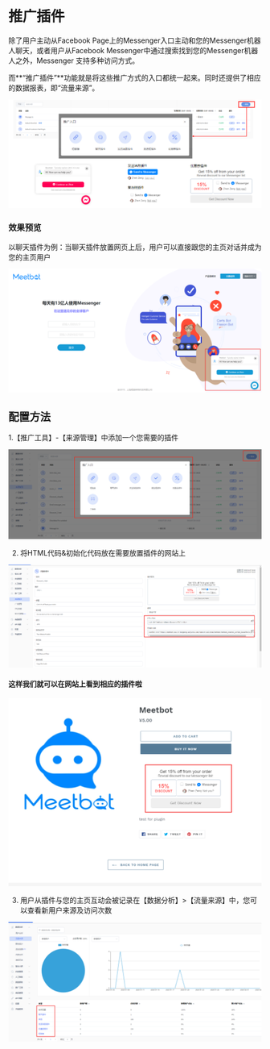 # 推广插件

除了用户主动从Facebook Page上的Messenger入口主动和您的Messenger机器人聊天，或者用户从Facebook Messenger中通过搜索找到您的Messenger机器人之外，Messenger 支持多种访问方式。

而**“推广插件”**功能就是将这些推广方式的入口都统一起来。同时还提供了相应的数据报表，即“流量来源”。

![](../.gitbook/assets/image%20%2813%29.png)

### 效果预览

以聊天插件为例：当聊天插件放置网页上后，用户可以直接跟您的主页对话并成为您的主页用户

![](../.gitbook/assets/image%20%2843%29.png)

## 配置方法

1.【推广工具】-【来源管理】中添加一个您需要的插件

![](../.gitbook/assets/image%20%28105%29.png)

2. 将HTML代码&初始化代码放在需要放置插件的网站上

![](../.gitbook/assets/image%20%2836%29.png)

#### 这样我们就可以在网站上看到相应的插件啦

![](../.gitbook/assets/image%20%2862%29.png)

3. 用户从插件与您的主页互动会被记录在【数据分析】&gt;【流量来源】中，您可以查看新用户来源及访问次数

![](../.gitbook/assets/image%20%2890%29.png)



